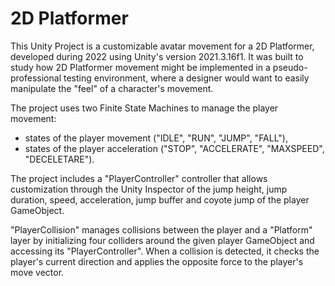 # 2D Platformer

This Unity Project is a customizable avatar movement for a 2D Platformer, developed during 2022 using Unity's version 2021.3.16f1.
It was built to study how 2D Platformer movement might be implemented in a pseudo-professional testing environment, where a designer would want to easily manipulate the "feel" of a character's movement.

The project uses two Finite State Machines to manage the player movement:
- states of the player movement ("IDLE", "RUN", "JUMP", "FALL"),
- states of the player acceleration ("STOP", "ACCELERATE", "MAXSPEED", "DECELETARE").

The project includes a "PlayerController" controller that allows customization through the Unity Inspector of the jump height, jump duration, speed, acceleration, jump buffer and coyote jump of the player GameObject.

"PlayerCollision" manages collisions between the player and a "Platform" layer by initializing four colliders around the given player GameObject and accessing its "PlayerController". When a collision is detected, it checks the player's current direction and applies the opposite force to the player's move vector.
